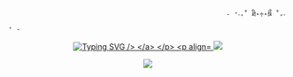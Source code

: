                                                            - ⁺‧₊˚ ཐི⋆♱⋆ཋྀ ˚₊‧⁺ - 
<p align="center">
<a href="https://git.io/typing-svg"><img src="https://readme-typing-svg.demolab.com?font=Fira+Code&pause=1000&color=7E18F7&width=435&lines=So..+were+like+dating+right%3F" alt="Typing SVG />
</a>
</p>
<p align="center">
<img src="https://i.pinimg.com/736x/2f/33/8b/2f338b90a0ce18d68f96f1d387f1bca8.jpg"/>
</p>
<p align="center"

![](https://komarev.com/ghpvc/?username=moonzydustt&color=6037bf&label=☆+prof+views+)
